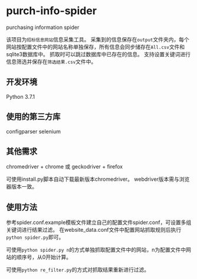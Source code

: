 # purch-info-spider
purchasing information spider

该项目为`招标信息网站`信息采集工具。
采集到的信息保存在`output`文件夹内，每个网站按配置文件中的网站名称单独保存，所有信息会同步储存在`All.csv`文件和sqlite3数据库中。
抓取时可以跳过数据库中已存在的信息。
支持设置关键词进行信息筛选并保存在`筛选结果.csv`文件中。

## 开发环境
Python 3.7.1

## 使用的第三方库
configparser
selenium

## 其他需求
chromedriver  +  chrome
或
geckodriver  + firefox

可使用install.py脚本自动下载最新版本chromedriver。
webdriver版本需与浏览器版本一致。

## 使用方法
参考spider.conf.example模板文件建立自己的配置文件spider.conf，可设置多组关键词进行结果过滤。
在website_data.conf文件中配置网站抓取规则后执行`python spider.py`即可。

可使用`python spider.py n`的方式单独抓取配置文件中的网站，n为配置文件中网站的顺序号，从0开始计算。

可使用`python re_filter.py`的方式对抓取结果重新进行过滤。
